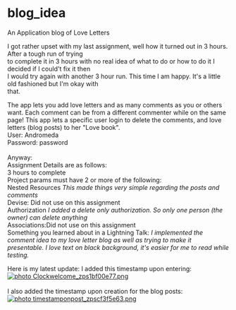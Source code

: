 blog_idea
=========

An Application blog of Love Letters

I got rather upset with my last assignment, well how it turned out in 3 hours. After a tough run of trying <br>
to complete it in 3 hours with no real idea of what to do or how to do it I decided if I could't fix it then <br>
I would try again with another 3 hour run. This time I am happy. It's a little old fashioned but I'm okay with<br>
that.


The app lets you add love letters and as many comments as you or others want. Each comment can be from a different commenter
while on the same page! This app lets a specific user login to delete the comments, and love letters (blog posts) to her "Love book". <br>
User: Andromeda <br>
Password: password<br>
<br>
Anyway:<br>
Assignment Details are as follows: <br>
3 hours to complete <br>
Project params must have 2 or more of the following: <br>
Nested Resources  *This made things very simple regarding the posts and comments*<br>
Devise: Did not use on this assignment<br> 
Authorization *I added a delete only authorization. So only one person (the owner) can delete anything*<br>
Associations:Did not use on this assignment<br>
Something you learned about in a Lightning Talk: *I implemented the comment idea to my love letter blog as well as trying to make it presentable. I love text on black background, it's easier for me to read while testing.* <br>


Here is my latest update: I added this timestamp upon entering:<br>
<a href="http://s20.photobucket.com/user/krystlephoto/media/Clockwelcome_zps1bf00e77.png.html" target="_blank"><img src="http://i20.photobucket.com/albums/b211/krystlephoto/Clockwelcome_zps1bf00e77.png" border="0" alt=" photo Clockwelcome_zps1bf00e77.png"/></a><br>
<br>
I also added the timestamp upon creation for the blog posts:<br>
<a href="http://s20.photobucket.com/user/krystlephoto/media/timestamponpost_zpscf3f5e63.png.html" target="_blank"><img src="http://i20.photobucket.com/albums/b211/krystlephoto/timestamponpost_zpscf3f5e63.png" border="0" alt=" photo timestamponpost_zpscf3f5e63.png"/></a><br>
<br>

